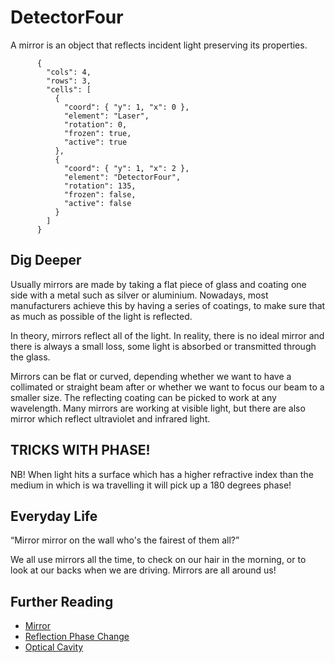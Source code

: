 # DetectorFour

A mirror is an object that reflects incident light preserving its properties.

```{quantum-board}
      {
        "cols": 4,
        "rows": 3,
        "cells": [
          {
            "coord": { "y": 1, "x": 0 },
            "element": "Laser",
            "rotation": 0,
            "frozen": true,
            "active": true
          },
          {
            "coord": { "y": 1, "x": 2 },
            "element": "DetectorFour",
            "rotation": 135,
            "frozen": false,
            "active": false
          }
        ]
      }
```

## Dig Deeper

Usually mirrors are made by taking a flat piece of glass and coating one side with a metal such as silver or aluminium. Nowadays, most manufacturers achieve this by having a series of coatings, to make sure that as much as possible of the light is reflected.

In theory, mirrors reflect all of the light. In reality, there is no ideal mirror and there is always a small loss, some light is absorbed or transmitted through the glass.

Mirrors can be flat or curved, depending whether we want to have a collimated or straight beam after or whether we want to focus our beam to a smaller size. The reflecting coating can be picked to work at any wavelength. Many mirrors are working at visible light, but there are also mirror which reflect ultraviolet and infrared light.

## TRICKS WITH PHASE!

NB! When light hits a surface which has a higher refractive index than the medium in which is wa travelling it will pick up a 180 degrees phase!

## Everyday Life

“Mirror mirror on the wall who's the fairest of them all?”

We all use mirrors all the time, to check on our hair in the morning, or to look at our backs when we are driving. Mirrors are all around us!

## Further Reading

* [Mirror](https://en.wikipedia.org/wiki/Mirror)
* [Reflection Phase Change](https://en.wikipedia.org/wiki/Reflection_phase_change)
* [Optical Cavity](https://en.wikipedia.org/wiki/Optical_cavity)